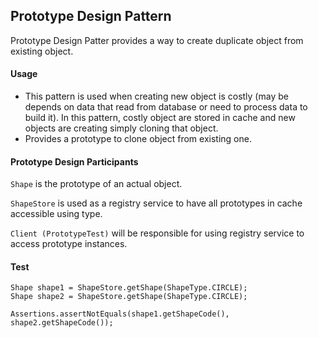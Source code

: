 ## Prototype Design Pattern

Prototype Design Patter provides a way to create duplicate object from existing object.

#### Usage

- This pattern is used when creating new object is costly (may be depends on data that read from database or need to 
process data to build it). In this pattern, costly object are stored in cache and new objects are creating simply 
cloning that object.
- Provides a prototype to clone object from existing one.

#### Prototype Design Participants
`Shape` is the prototype of an actual object.

`ShapeStore` is used as a registry service to have all prototypes in cache accessible using type.

`Client (PrototypeTest)` will be responsible for using registry service to access prototype instances.

#### Test
```
Shape shape1 = ShapeStore.getShape(ShapeType.CIRCLE);
Shape shape2 = ShapeStore.getShape(ShapeType.CIRCLE);

Assertions.assertNotEquals(shape1.getShapeCode(), shape2.getShapeCode());
```
